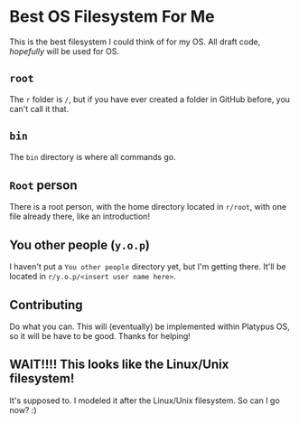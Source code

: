 # Best OS Filesystem For Me
This is the best filesystem I could think of for my OS. All draft code, *hopefully* will be used for OS.
## `root`
The `r` folder is `/`, but if you have ever created a folder in GitHub before, you can't call it that.
## `bin`
The `bin` directory is where all commands go.
## `Root` person
There is a root person, with the home directory located in `r/root`, with one file already there, like an introduction!
## You other people (`y.o.p`)
I haven't put a `You other people` directory yet, but I'm getting there. It'll be located in `r/y.o.p/<insert user name here>`.
## Contributing
Do what you can. This will (eventually) be implemented within Platypus OS, so it will be have to be good. Thanks for helping!
## WAIT!!!! This looks like the Linux/Unix filesystem!
It's supposed to. I modeled it after the Linux/Unix filesystem. So can I go now? :)
